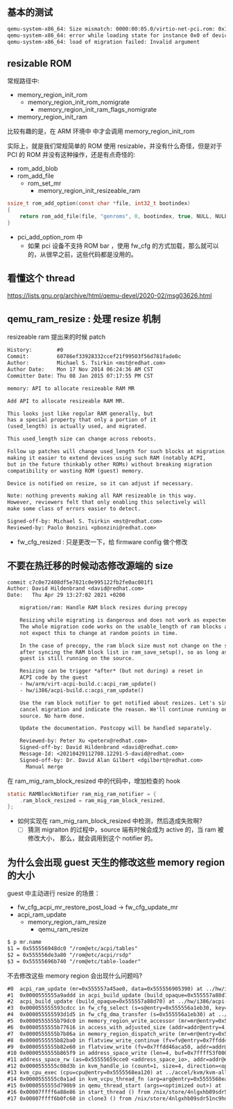 ## 基本的测试
```txt
qemu-system-x86_64: Size mismatch: 0000:00:05.0/virtio-net-pci.rom: 0x1000 != 0x8000000: Invalid argument
qemu-system-x86_64: error while loading state for instance 0x0 of device 'ram'
qemu-system-x86_64: load of migration failed: Invalid argument
```


## resizable ROM

常规路径中:
- memory_region_init_rom
  - memory_region_init_rom_nomigrate
    - memory_region_init_ram_flags_nomigrate
- memory_region_init_ram

比较有趣的是，在 ARM 环境中 中才会调用 memory_region_init_rom

实际上，就是我们常规简单的 ROM 使用 resizable，并没有什么奇怪，但是对于 PCI 的 ROM 并没有这种操作，还是有点奇怪的:
- rom_add_blob
- rom_add_file
  - rom_set_mr
    - memory_region_init_resizeable_ram

```c
ssize_t rom_add_option(const char *file, int32_t bootindex)
{
    return rom_add_file(file, "genroms", 0, bootindex, true, NULL, NULL);
}
```

- pci_add_option_rom 中
  - 如果 pci 设备不支持 ROM bar ，使用 fw_cfg 的方式加载，那么就可以的，从很早之前，这些代码都是没用的。

## 看懂这个 thread
https://lists.gnu.org/archive/html/qemu-devel/2020-02/msg03626.html

## qemu_ram_resize : 处理 resize 机制

resizeable ram 提出来的时候 patch
```diff
History:        #0
Commit:         60786ef33928332ccef21f99503f56d781fade0c
Author:         Michael S. Tsirkin <mst@redhat.com>
Author Date:    Mon 17 Nov 2014 06:24:36 AM CST
Committer Date: Thu 08 Jan 2015 07:17:55 PM CST

memory: API to allocate resizeable RAM MR

Add API to allocate resizeable RAM MR.

This looks just like regular RAM generally, but
has a special property that only a portion of it
(used_length) is actually used, and migrated.

This used_length size can change across reboots.

Follow up patches will change used_length for such blocks at migration,
making it easier to extend devices using such RAM (notably ACPI,
but in the future thinkably other ROMs) without breaking migration
compatibility or wasting ROM (guest) memory.

Device is notified on resize, so it can adjust if necessary.

Note: nothing prevents making all RAM resizeable in this way.
However, reviewers felt that only enabling this selectively will
make some class of errors easier to detect.

Signed-off-by: Michael S. Tsirkin <mst@redhat.com>
Reviewed-by: Paolo Bonzini <pbonzini@redhat.com>
```

- fw_cfg_resized : 只是更改一下，给 firmware config 做个修改

## 不要在热迁移的时候动态修改源端的 size

```diff
commit c7c0e72408df5e7821c0e995122fb2fe0ac001f1
Author: David Hildenbrand <david@redhat.com>
Date:   Thu Apr 29 13:27:02 2021 +0200

    migration/ram: Handle RAM block resizes during precopy

    Resizing while migrating is dangerous and does not work as expected.
    The whole migration code works on the usable_length of ram blocks and does
    not expect this to change at random points in time.

    In the case of precopy, the ram block size must not change on the source,
    after syncing the RAM block list in ram_save_setup(), so as long as the
    guest is still running on the source.

    Resizing can be trigger *after* (but not during) a reset in
    ACPI code by the guest
    - hw/arm/virt-acpi-build.c:acpi_ram_update()
    - hw/i386/acpi-build.c:acpi_ram_update()

    Use the ram block notifier to get notified about resizes. Let's simply
    cancel migration and indicate the reason. We'll continue running on the
    source. No harm done.

    Update the documentation. Postcopy will be handled separately.

    Reviewed-by: Peter Xu <peterx@redhat.com>
    Signed-off-by: David Hildenbrand <david@redhat.com>
    Message-Id: <20210429112708.12291-5-david@redhat.com>
    Signed-off-by: Dr. David Alan Gilbert <dgilbert@redhat.com>
      Manual merge
```

在 ram_mig_ram_block_resized 中的代码中，增加检查的 hook
```c
static RAMBlockNotifier ram_mig_ram_notifier = {
    .ram_block_resized = ram_mig_ram_block_resized,
};
```

- 如何实现在 ram_mig_ram_block_resized 中检测，然后造成失败啊?
  - [ ] 猜测 migraiton 的过程中，source 端有时候会成为 active 的，当 ram 被修改大小，
那么，就会调用到这个 notifier 的。

## 为什么会出现 guest 天生的修改这些 memory region 的大小

guest 中主动进行 resize 的场景：
- fw_cfg_acpi_mr_restore_post_load -> fw_cfg_update_mr
- acpi_ram_update
  - memory_region_ram_resize
    - qemu_ram_resize


```txt
$ p mr.name
$1 = 0x555556948dc0 "/rom@etc/acpi/tables"
$2 = 0x555556de3a80 "/rom@etc/acpi/rsdp"
$3 = 0x55555696b740 "/rom@etc/table-loader"
```
不去修改这些 memory region 会出现什么问题吗?

```txt
#0  acpi_ram_update (mr=0x555557a45ae0, data=0x555556905390) at ../hw/i386/acpi-build.c:2608
#1  0x0000555555a9addd in acpi_build_update (build_opaque=0x555557a88d70) at ../hw/i386/acpi-build.c:2632
#2  acpi_build_update (build_opaque=0x555557a88d70) at ../hw/i386/acpi-build.c:2617
#3  0x000055555593cdcc in fw_cfg_select (s=s@entry=0x555556a1eb30, key=key@entry=42) at ../hw/nvram/fw_cfg.c:285
#4  0x000055555593d1d5 in fw_cfg_dma_transfer (s=0x555556a1eb30) at ../hw/nvram/fw_cfg.c:359
#5  0x0000555555b79dc0 in memory_region_write_accessor (mr=mr@entry=0x555556a1eec0, addr=4, value=value@entry=0x7ffde3bfe518, size=size@entry=4, shift=<optimized out>, mask=mask@entry=4294967295, attrs=...) at ../softmmu/memory.c:493
#6  0x0000555555b77616 in access_with_adjusted_size (addr=addr@entry=4, value=value@entry=0x7ffde3bfe518, size=size@entry=4, access_size_min=<optimized out>, access_size_max=<optimized out>, access_fn=0x555555b79d40 <memory_region_write_accessor>, mr=0x555556a1eec0, attrs=...) at ../softmmu/memory.c:550
#7  0x0000555555b7b86a in memory_region_dispatch_write (mr=mr@entry=0x555556a1eec0, addr=4, data=<optimized out>, op=<optimized out>, attrs=attrs@entry=...) at ../softmmu/memory.c:1522
#8  0x0000555555b82ba0 in flatview_write_continue (fv=fv@entry=0x7ffdd46aca50, addr=addr@entry=1304, attrs=..., attrs@entry=..., ptr=ptr@entry=0x7ffff53f0000, len=len@entry=4, addr1=<optimized out>, l=<optimized out>, mr=0x555556a1eec0) at /home/martins3/core/qemu/include/qemu/host-utils.h:166
#9  0x0000555555b82e60 in flatview_write (fv=0x7ffdd46aca50, addr=addr@entry=1304, attrs=attrs@entry=..., buf=buf@entry=0x7ffff53f0000, len=len@entry=4) at ../softmmu/physmem.c:2870
#10 0x0000555555b865f9 in address_space_write (len=4, buf=0x7ffff53f0000, attrs=..., addr=1304, as=0x55555659cce0 <address_space_io>) at ../softmmu/physmem.c:2966
#11 address_space_rw (as=0x55555659cce0 <address_space_io>, addr=addr@entry=1304, attrs=attrs@entry=..., buf=0x7ffff53f0000, len=len@entry=4, is_write=is_write@entry=true) at ../softmmu/physmem.c:2976
#12 0x0000555555c08d3b in kvm_handle_io (count=1, size=4, direction=<optimized out>, data=<optimized out>, attrs=..., port=1304) at ../accel/kvm/kvm-all.c:2639
#13 kvm_cpu_exec (cpu=cpu@entry=0x5555568ea120) at ../accel/kvm/kvm-all.c:2890
#14 0x0000555555c0a1ad in kvm_vcpu_thread_fn (arg=arg@entry=0x5555568ea120) at ../accel/kvm/kvm-accel-ops.c:51
#15 0x0000555555d790b9 in qemu_thread_start (args=<optimized out>) at ../util/qemu-thread-posix.c:505
#16 0x00007ffff6a88e86 in start_thread () from /nix/store/4nlgxhb09sdr51nc9hdm8az5b08vzkgx-glibc-2.35-163/lib/libc.so.6
#17 0x00007ffff6b0fc60 in clone3 () from /nix/store/4nlgxhb09sdr51nc9hdm8az5b08vzkgx-glibc-2.35-163/lib/libc.so.6
```
